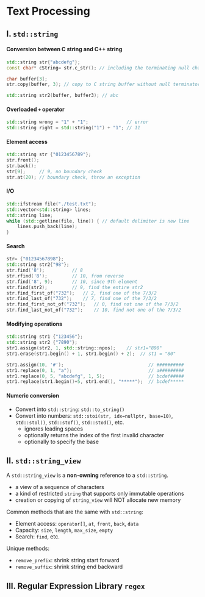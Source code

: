 # Text Processing

## I. `std::string`

#### Conversion between C string and C++ string

```c++
std::string str{"abcdefg"};
const char* cString= str.c_str(); // including the terminating null character

char buffer[3];
str.copy(buffer, 3); // copy to C string buffer without null terminator "\0"

std::string str2(buffer, buffer3); // abc
```

#### Overloaded `+` operator

```c++
std::string wrong = "1" + "1";              // error
std::string right = std::string("1") + "1"; // 11
```

#### Element access

```c++
std::string str {"0123456789"};
str.front();
str.back();
str[9];     // 9, no boundary check
str.at(20); // boundary check, throw an exception
```

#### I/O

```c++
std::ifstream file("./test.txt");
std::vector<std::string> lines;
std::string line;
while (std::getline(file, line)) { // default delimiter is new line
    lines.push_back(line);
}
```

#### Search

```c++
str= {"01234567898"};
std::string str2{"98"};
str.find('8');          // 8
str.rfind('8');         // 10, from reverse
str.find('8', 9);       // 10, since 9th element
str.find(str2);         // 9, find the entire str2
str.find_first_of("732");   // 2, find one of the 7/3/2
str.find_last_of("732");    // 7, find one of the 7/3/2
str.find_first_not_of("732");   // 0, find not one of the 7/3/2
str.find_last_not_of("732");    // 10, find not one of the 7/3/2
```

#### Modifying operations

```c++
std::string str1 {"123456"};
std::string str2 {"7890"};
str1.assign(str2, 1, std::string::npos);    // str1="890"
str1.erase(str1.begin() + 1, str1.begin() + 2);  // st1 = "80"

str1.assign(10, '#');                               // ##########
str1.replace(0, 1, "a");                            // a#########
str1.replace(0, 5, "abcdefg", 1, 5);                // bcdef#####
str1.replace(str1.begin()+5, str1.end(), "*****");  // bcdef*****
```

#### Numeric conversion

+ Convert into `std::string`: `std::to_string()`
+ Convert into numbers: `std::stoi(str, idx=nullptr, base=10)`, `std::stol()`, `std::stof()`, `std::stod()`, etc.
    * ignores leading spaces
    * optionally returns the index of the first invalid character
    * optionally to specify the base

## II. `std::string_view`

A `std::string_view` is a **non-owning** reference to a `std::string`.
+ a view of a sequence of characters
+ a kind of restricted `string` that supports only immutable operations
+ creation or copying of `string_view` will NOT allocate new memory

Common methods that are the same with `std::string`:
+ Element access: `operator[]`, `at`, `front`, `back`, `data`
+ Capacity: `size`, `length`, `max_size`, `empty`
+ Search: `find`, etc.

Unique methods:
+ `remove_prefix`: shrink string start forward
+ `remove_suffix`: shrink string end backward

## III. Regular Expression Library `regex`
